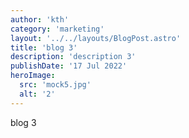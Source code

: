 ```yaml
---
author: 'kth'
category: 'marketing'
layout: '../../layouts/BlogPost.astro'
title: 'blog 3'
description: 'description 3'
publishDate: '17 Jul 2022'
heroImage:
  src: 'mock5.jpg'
  alt: '2'
---
```


blog 3
